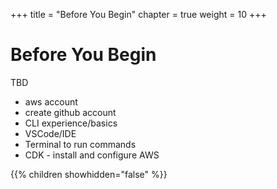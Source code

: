 +++
title = "Before You Begin"
chapter = true
weight = 10
+++

# Before You Begin

TBD
- aws account
- create github account
- CLI experience/basics
- VSCode/IDE
- Terminal to run commands
- CDK - install and configure AWS

{{% children showhidden="false" %}}